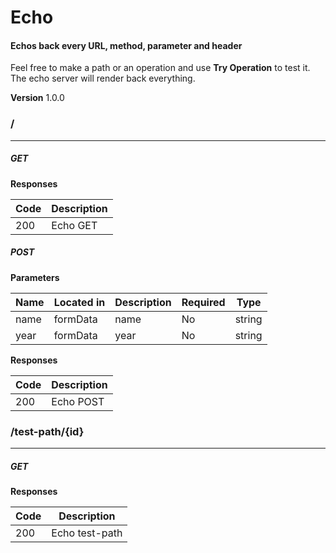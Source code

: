 Echo
====
#### Echos back every URL, method, parameter and header
Feel free to make a path or an operation and use **Try Operation** to test it. The echo server will
render back everything.


**Version** 1.0.0
### /
---
##### ***GET***
**Responses**

| Code | Description |
| ---- | ----------- |
| 200 | Echo GET |
##### ***POST***
**Parameters**

| Name | Located in | Description | Required | Type |
| ---- | ---------- | ----------- | -------- | ---- |
| name | formData | name | No | string |
| year | formData | year | No | string |
**Responses**

| Code | Description |
| ---- | ----------- |
| 200 | Echo POST |
### /test-path/{id}
---
##### ***GET***
**Responses**

| Code | Description |
| ---- | ----------- |
| 200 | Echo test-path |